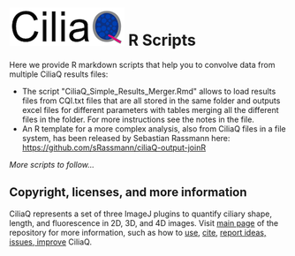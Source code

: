 # ![CiliaQ](https://github.com/hansenjn/CiliaQ/blob/master/Webfiles/20200618%20CiliaQ%20Logo%20Small.png?raw=true) R Scripts
Here we provide R markdown scripts that help you to convolve data from multiple CiliaQ results files:

* The script "CiliaQ_Simple_Results_Merger.Rmd" allows to load results files from CQl.txt files that are all stored in the same folder and outputs excel files for different parameters with tables merging all the different files in the folder. For more instructions see the notes in the file.
* An R template for a more complex analysis, also from CiliaQ files in a file system, has been released by Sebastian Rassmann here: https://github.com/sRassmann/ciliaQ-output-joinR

*More scripts to follow...*

## Copyright, licenses, and more information
CiliaQ represents a set of three ImageJ plugins to quantify ciliary shape, length, and fluorescence in 2D, 3D, and 4D images. Visit [main page](https://github.com/hansenjn/CiliaQ) of the repository for more information, such as how to [use](https://github.com/hansenjn/CiliaQ#using-ciliaq), [cite](https://github.com/hansenjn/CiliaQ#how-to-cite), [report ideas, issues, improve](https://github.com/hansenjn/CiliaQ#ideas-missing-functions-issues-bugs-unclear-in-the-user-guide) CiliaQ. 
